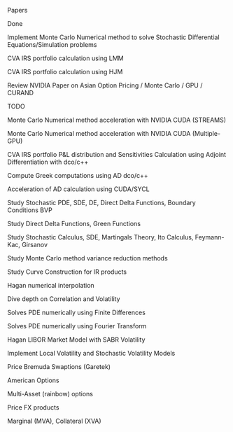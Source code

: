 
Papers

Done

Implement Monte Carlo Numerical method to solve Stochastic Differential Equations/Simulation problems

CVA IRS portfolio calculation using LMM

CVA IRS portfolio calculation using HJM

Review NVIDIA Paper on Asian Option Pricing / Monte Carlo / GPU / CURAND

TODO

Monte Carlo Numerical method acceleration with NVIDIA CUDA (STREAMS)

Monte Carlo Numerical method acceleration with NVIDIA CUDA (Multiple-GPU)

CVA IRS portfolio P&L distribution and Sensitivities Calculation using Adjoint Differentiation with dco/c++

Compute Greek computations using AD dco/c++

Acceleration of AD calculation using CUDA/SYCL

Study Stochastic PDE, SDE, DE, Direct Delta Functions, Boundary Conditions BVP

Study Direct Delta Functions, Green Functions

Study Stochastic Calculus, SDE, Martingals Theory, Ito Calculus, Feymann-Kac, Girsanov

Study Monte Carlo method variance reduction methods

Study Curve Construction for IR products

Hagan numerical interpolation 

Dive depth on Correlation and Volatility

Solves PDE numerically using Finite Differences

Solves PDE numerically using Fourier Transform

Hagan LIBOR Market Model with SABR Volatility

Implement Local Volatility and Stochastic Volatility Models

Price Bremuda Swaptions (Garetek)

American Options 

Multi-Asset (rainbow) options

Price FX products

Marginal (MVA), Collateral (XVA)
